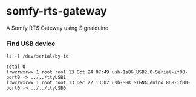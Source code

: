# somfy-rts-gateway

A Somfy RTS Gateway using Signalduino

### Find USB device
```shell
ls -l /dev/serial/by-id 

total 0
lrwxrwxrwx 1 root root 13 Oct 24 07:49 usb-1a86_USB2.0-Serial-if00-port0 -> ../../ttyUSB1
lrwxrwxrwx 1 root root 13 Dec 22 13:02 usb-SHK_SIGNALduino_868-if00-port0 -> ../../ttyUSB0
```